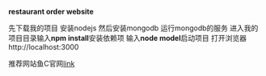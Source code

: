 **restaurant order website**


先下载我的项目
安装nodejs
然后安装mongodb
运行mongodb的服务
进入我的项目目录输入**npm install**安装依赖项
输入**node model**启动项目
打开浏览器http://localhost:3000



推荐网站鱼C官网[link](http://bbs.fishc.com/portal.php)
